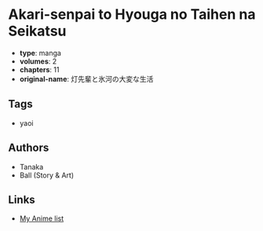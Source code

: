 # Akari-senpai to Hyouga no Taihen na Seikatsu

-   **type**: manga
-   **volumes**: 2
-   **chapters**: 11
-   **original-name**: 灯先輩と氷河の大変な生活

## Tags

-   yaoi

## Authors

-   Tanaka
-   Ball (Story & Art)

## Links

-   [My Anime list](https://myanimelist.net/manga/45889/Akari-senpai_to_Hyouga_no_Taihen_na_Seikatsu)
